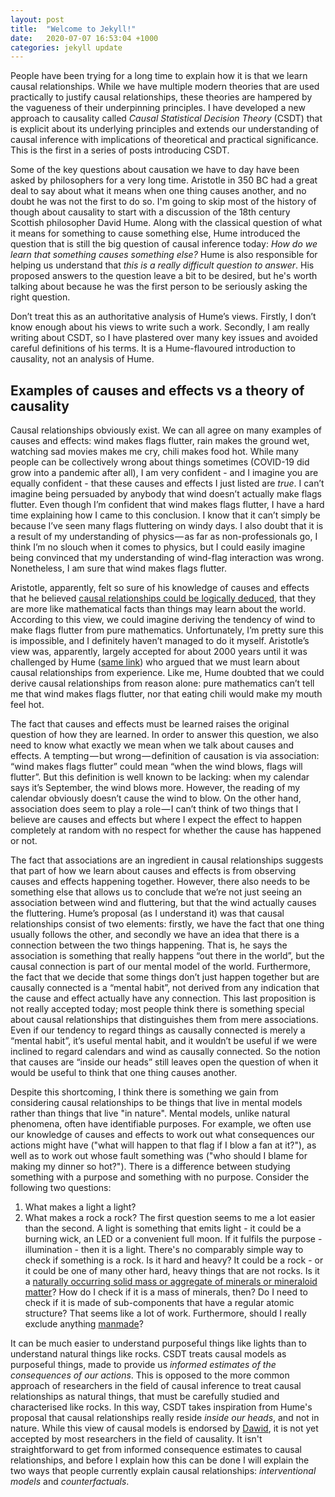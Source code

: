 ```yaml
---
layout: post
title:  "Welcome to Jekyll!"
date:   2020-07-07 16:53:04 +1000
categories: jekyll update
---
```


People have been trying for a long time to explain how it is that we learn causal relationships. While we have multiple modern theories that are used practically to justify causal relationships, these theories are hampered by the vagueness of their underpinning principles. I have developed a new approach to causality called *Causal Statistical Decision Theory* (CSDT) that is explicit about its underlying principles and extends our understanding of causal inference with implications of theoretical and practical significance. This is the first in a series of posts introducing CSDT.

Some of the key questions about causation we have to day have been asked by philosophers for a very long time. Aristotle in 350 BC had a great deal to say about what it means when one thing causes another, and no doubt he was not the first to do so. I'm going to skip most of the history of though about causality to start with a discussion of the 18th century Scottish philosopher David Hume. Along with the classical question of what it means for something to cause something else, Hume introduced the question that is still the big question of causal inference today:  *How do we learn that something causes something else?* Hume is also responsible for helping us understand that *this is a really difficult question to answer*. His proposed answers to the question leave a bit to be desired, but he's worth talking about because he was the first person to be seriously asking the right question.

Don’t treat this as an authoritative analysis of Hume’s views. Firstly, I don’t know enough about his views to write such a work. Secondly, I am really writing about CSDT, so I have plastered over many key issues and avoided careful definitions of his terms. It is a Hume-flavoured introduction to causality, not an analysis of Hume.

## Examples of causes and effects vs a theory of causality
Causal relationships obviously exist. We can all agree on many examples of causes and effects: wind makes flags flutter, rain makes the ground wet, watching sad movies makes me cry, chili makes food hot. While many people can be collectively wrong about things sometimes (COVID-19 did grow into a pandemic after all), I am very confident - and I imagine you are equally confident - that these causes and effects I just listed are *true*. I can’t imagine being persuaded by anybody that wind doesn’t actually make flags flutter. Even though I’m confident that wind makes flags flutter, I have a hard time explaining how I came to this conclusion. I know that it can’t simply be because I’ve seen many flags fluttering on windy days. I also doubt that it is a result of my understanding of physics — as far as non-professionals go, I think I’m no slouch when it comes to physics, but I could easily imagine being convinced that my understanding of wind-flag interaction was wrong. Nonetheless, I am sure that wind makes flags flutter.

Aristotle, apparently, felt so sure of his knowledge of causes and effects that he believed [causal relationships could be logically deduced](https://plato.stanford.edu/entries/hume/#Cau), that they are more like mathematical facts than things may learn about the world. According to this view, we could imagine deriving the tendency of wind to make flags flutter from pure mathematics. Unfortunately, I’m pretty sure this is impossible, and I definitely haven’t managed to do it myself. Aristotle’s view was, apparently, largely accepted for about 2000 years until it was challenged by Hume ([same link](https://plato.stanford.edu/entries/hume/#Cau)) who argued that we must learn about causal relationships from experience. Like me, Hume doubted that we could derive causal relationships from reason alone: pure mathematics can’t tell me that wind makes flags flutter, nor that eating chili would make my mouth feel hot.

The fact that causes and effects must be learned raises the original question of how they are learned. In order to answer this question, we also need to know what exactly we mean when we talk about causes and effects. A tempting — but wrong — definition of causation is via association: “wind makes flags flutter” could mean “when the wind blows, flags will flutter”. But this definition is well known to be lacking: when my calendar says it’s September, the wind blows more. However, the reading of my calendar obviously doesn’t cause the wind to blow. On the other hand, association does seem to play a role — I can’t think of two things that I believe are causes and effects but where I expect the effect to happen completely at random with no respect for whether the cause has happened or not.

The fact that associations are an ingredient in causal relationships suggests that part of how we learn about causes and effects is from observing causes and effects happening together. However, there also needs to be something else that allows us to conclude that we’re not just seeing an association between wind and fluttering, but that the wind actually causes the fluttering. Hume’s proposal (as I understand it) was that causal relationships consist of two elements: firstly, we have the fact that one thing usually follows the other, and secondly we have an idea that there is a connection between the two things happening. That is, he says the association is something that really happens “out there in the world”, but the causal connection is part of our mental model of the world. Furthermore, the fact that we decide that some things don’t just happen together but are causally connected is a “mental habit”, not derived from any indication that the cause and effect actually have any connection. This last proposition is not really accepted today; most people think there is something special about causal relationships that distinguishes them from mere associations. Even if our tendency to regard things as causally connected is merely a “mental habit”, it’s useful mental habit, and it wouldn’t be useful if we were inclined to regard calendars and wind as causally connected. So the notion that causes are “inside our heads” still leaves open the question of when it would be useful to think that one thing causes another.

Despite this shortcoming, I think there is something we gain from considering causal relationships to be things that live in mental models rather than things that live "in nature". Mental models, unlike natural phenomena, often have identifiable purposes. For example, we often use our knowledge of causes and effects to work out what consequences our actions might have ("what will happen to that flag if I blow a fan at it?"), as well as to work out whose fault something was ("who should I blame for making my dinner so hot?"). There is a difference between studying something with a purpose and something with no purpose. Consider the following two questions:
 1. What makes a light a light?
 2. What makes a rock a rock?
The first question seems to me a lot easier than the second. A light is something that emits light - it could be a burning wick, an LED or a convenient full moon. If it fulfils the purpose - illumination - then it is a light. There's no comparably simple way to check if something is a rock. Is it hard and heavy? It could be a rock - or it could be one of many other hard, heavy things that are not rocks. Is it a [naturally occurring solid mass or aggregate of minerals or mineraloid matter](https://en.wikipedia.org/wiki/Rock_(geology))? How do I check if it is a mass of minerals, then? Do I need to check if it is made of sub-components that have a regular atomic structure? That seems like a lot of work. Furthermore, should I really exclude anything [manmade](https://en.wikipedia.org/wiki/Synroc)?

It can be much easier to understand purposeful things like lights than to understand natural things like rocks. CSDT treats causal models as purposeful things, made to provide us *informed estimates of the consequences of our actions*. This is opposed to the more common approach of researchers in the field of causal inference to treat causal relationships as natural things, that must be carefully studied and characterised like rocks. In this way, CSDT takes inspiration from Hume's proposal that causal relationships really reside *inside our heads*, and not in nature. While this view of causal models  is endorsed by [Dawid](https://arxiv.org/abs/2004.12493), it is not yet accepted by most researchers in the field of causality. It isn't straightforward to get from informed consequence estimates to causal relationships, and before I explain how this can be done I will explain the two ways that people currently explain causal relationships: *interventional models* and *counterfactuals*.